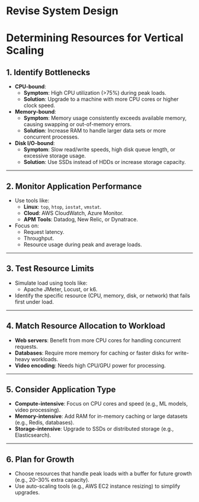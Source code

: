 # Revise System Design

# Determining Resources for Vertical Scaling

## 1. Identify Bottlenecks
- **CPU-bound**:
  - **Symptom**: High CPU utilization (>75%) during peak loads.
  - **Solution**: Upgrade to a machine with more CPU cores or higher clock speed.
- **Memory-bound**:
  - **Symptom**: Memory usage consistently exceeds available memory, causing swapping or out-of-memory errors.
  - **Solution**: Increase RAM to handle larger data sets or more concurrent processes.
- **Disk I/O-bound**:
  - **Symptom**: Slow read/write speeds, high disk queue length, or excessive storage usage.
  - **Solution**: Use SSDs instead of HDDs or increase storage capacity.

---

## 2. Monitor Application Performance
- Use tools like:
  - **Linux**: `top`, `htop`, `iostat`, `vmstat`.
  - **Cloud**: AWS CloudWatch, Azure Monitor.
  - **APM Tools**: Datadog, New Relic, or Dynatrace.
- Focus on:
  - Request latency.
  - Throughput.
  - Resource usage during peak and average loads.

---

## 3. Test Resource Limits
- Simulate load using tools like:
  - Apache JMeter, Locust, or k6.
- Identify the specific resource (CPU, memory, disk, or network) that fails first under load.

---

## 4. Match Resource Allocation to Workload
- **Web servers**: Benefit from more CPU cores for handling concurrent requests.
- **Databases**: Require more memory for caching or faster disks for write-heavy workloads.
- **Video encoding**: Needs high CPU/GPU power for processing.

---

## 5. Consider Application Type
- **Compute-intensive**: Focus on CPU cores and speed (e.g., ML models, video processing).
- **Memory-intensive**: Add RAM for in-memory caching or large datasets (e.g., Redis, databases).
- **Storage-intensive**: Upgrade to SSDs or distributed storage (e.g., Elasticsearch).

---

## 6. Plan for Growth
- Choose resources that handle peak loads with a buffer for future growth (e.g., 20–30% extra capacity).
- Use auto-scaling tools (e.g., AWS EC2 instance resizing) to simplify upgrades.

